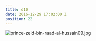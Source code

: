 ```yaml
---
title: d10
date: 2016-12-29 17:02:00 Z
position: 22
---
```


![prince-zeid-bin-raad-al-hussain09.jpg](/uploads/prince-zeid-bin-raad-al-hussain09.jpg)